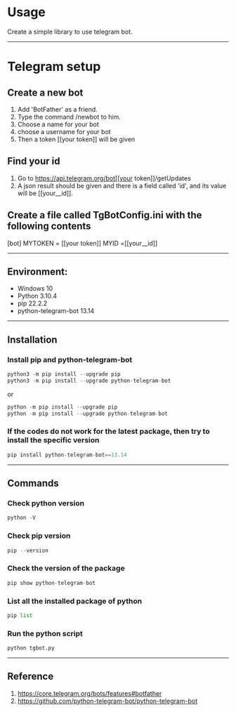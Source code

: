 # Usage
Create a simple library to use telegram bot.

---

# Telegram setup
## Create a new bot
1. Add 'BotFather' as a friend.
2. Type the command /newbot to him.
3. Choose a name for your bot
4. choose a username for your bot
5. Then a token [[your token]] will be given

## Find your id
1. Go to https://api.telegram.org/bot[[your token]]/getUpdates
2. A json result should be given and there is a field called 'id', and its value will be [[your__id]].

## Create a file called TgBotConfig.ini with the following contents
[bot]
MYTOKEN = [[your token]]
MYID =[[your__id]]

---

## Environment:
- Windows 10
- Python 3.10.4
- pip 22.2.2
- python-telegram-bot 13.14

---

## Installation
### Install pip and python-telegram-bot
```python
python3 -m pip install --upgrade pip
python3 -m pip install --upgrade python-telegram-bot
``` 
or
```python
python -m pip install --upgrade pip
python -m pip install --upgrade python-telegram-bot
```

### If the codes do not work for the latest package, then try to install the specific version
```python
pip install python-telegram-bot==13.14
``` 

---

## Commands
### Check python version
```python
python -V
```

### Check pip version
```python
pip --version
```

### Check the version of the package
```python
pip show python-telegram-bot
```

### List all the installed package of python
```python
pip list
```

### Run the python script
```python
python tgbot.py
``` 

---

## Reference
1. https://core.telegram.org/bots/features#botfather
2. https://github.com/python-telegram-bot/python-telegram-bot